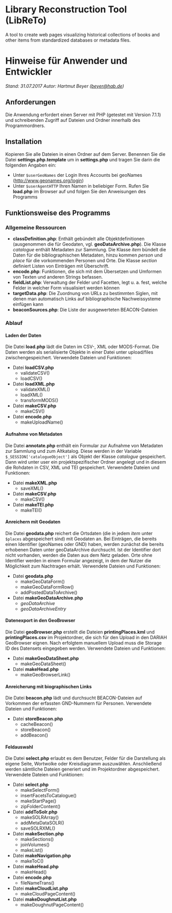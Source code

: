 # Library Reconstruction Tool (LibReTo)
A tool to create web pages visualizing historical collections of books and other items from standardized databases or metadata files.

# Hinweise für Anwender und Entwickler

*Stand: 31.07.2017*
*Autor: Hartmut Beyer (beyer@hab.de)*

## Anforderungen
Die Anwendung erfordert einen Server mit PHP (getestet mit Version 7.1.1) und schreibenden Zugriff auf Dateien und Ordner innerhalb des Programmordners.

## Installation
Kopieren Sie alle Dateien in einen Ordner auf dem Server.
Benennen Sie die Datei **settings.php.template** um in **settings.php** und tragen Sie darin die folgenden Angaben ein:
- Unter `$userGeoNames` der Login Ihres Accounts bei geoNames (http://www.geonames.org/login)
- Unter `$userAgentHTTP` Ihren Namen in beliebiger Form.
Rufen Sie **load.php** im Browser auf und folgen Sie den Anweisungen des Programms

## Funktionsweise des Programms

### Allgemeine Ressourcen

- **classDefinition.php**: Enthält gebündelt alle Objektdefinitionen (ausgenommen die für Geodaten, vgl. **geoDataArchive.php**). Die Klasse *catalogue* enthält Metadaten zur Sammlung. Die Klasse *item* bündelt die Daten für die bibliographischen Metadaten, hinzu kommen *person* und *place* für die vorkommenden Personen und Orte. Die Klasse *section* definiert Listen von Einträgen mit Überschrift.
- **encode.php**: Funktionen, die sich mit dem Übersetzen und Umformen von Texten und anderen Strings befassen.
- **fieldList.php**: Verwaltung der Felder und Facetten, legt u. a. fest, welche Felder in welcher Form visualisiert werden können
- **targetData.php**: Die Zuordnung von URLs zu bestimmten Siglen, mit denen man automatisch Links auf bibliographische Nachweissysteme einfügen kann
- **beaconSources.php**: Die Liste der ausgewerteten BEACON-Dateien

### Ablauf

#### Laden der Daten
Die Datei **load.php** lädt die Daten im CSV-, XML oder MODS-Format. Die Daten werden als serialisierte Objekte in einer Datei unter upload/files zwischengespeichert.
Verwendete Dateien und Funktionen:
- Datei **loadCSV.php**
    - validateCSV\(\)
    - loadCSV\(\)
- Datei **loadXML.php**
    - validateXML\(\)
    - loadXML\(\)
    - transformMODS\(\)
- Datei **makeCSV.php**
    - makeCSV\(\)
- Datei **encode.php**
    - makeUploadName\(\)

#### Aufnahme von Metadaten
Die Datei **annotate.php** enthält ein Formular zur Aufnahme von Metadaten zur Sammlung und zum Altkatalog. Diese werden in der Variable `$_SESSION['catalogueObject']` als Objekt der Klasse *catalogue* gespeichert. Dann wird unter user ein projektspezifischer Ordner angelegt und in diesem die Rohdaten in CSV, XML und TEI gespeichert. 
Verwendete Dateien und Funktionen:
- Datei **makeXML.php**
    - saveXML\(\)
- Datei **makeCSV.php**
    - makeCSV\(\)
- Datei **makeTEI.php**
    - makeTEI\(\)

#### Anreichern mit Geodaten
Die Datei **geodata.php** reichert die Ortsdaten (die in jedem *item* unter `$places` abgespeichert sind) mit Geodaten an. Bei Einträgen, die bereits einen Identifier (geoNames oder GND) haben, werden zunächst die bereits erhobenen Daten unter geoDataArchive durchsucht. Ist der Identifier dort nicht vorhanden, werden die Daten aus dem Netz geladen. Orte ohne Identifier werden in einem Formular angezeigt, in dem der Nutzer die Möglichkeit zum Nachtragen erhält.
Verwendete Dateien und Funktionen:
- Datei **geodata.php**
    - makeGeoDataForm\(\)
    - makeGeoDataFormRow\(\)
    - addPostedDataToArchive\(\)
- Datei **makeGeoDataArchive.php**
    - *geoDataArchive*
    - *geoDataArchiveEntry*
	
#### Datenexport in den GeoBrowser
Die Datei **geoBrowser.php** erstellt die Dateien **printingPlaces.kml** und **printingPlaces.csv** im Projektordner, die sich für den Upload in den DARIAH GeoBrowser eignen. Nach erfolgtem manuellem Upload muss die Storage ID des Datensets eingegeben werden.
Verwendete Dateien und Funktionen:
- Datei **makeGeoDataSheet.php**
    - makeGeoDataSheet\(\)
- Datei **makeHead.php**
    - makeGeoBrowserLink\(\)

#### Anreicherung mit biographischen Links
Die Datei **beacon.php** lädt und durchsucht BEACON-Dateien auf Vorkommen der erfassten GND-Nummern für Personen.
Verwendete Dateien und Funktionen:
- Datei **storeBeacon.php**
    - cacheBeacon\(\)
    - storeBeacon\(\)
    - addBeacon\(\)
	
#### Feldauswahl
Die Datei **select.php** erlaubt es dem Benutzer, Felder für die Darstellung als eigene Seite, Wortwolke oder Kreisdiagramm auszuwählen. Anschließend werden sämtliche Dateien generiert und im Projektordner abgespeichert.
Verwendete Dateien und Funktionen:
- Datei **select.php**
    - makeSelectForm\(\)
    - insertFacetsToCatalogue\(\)
    - makeStartPage\(\)
    - zipFolderContent\(\)
- Datei **addToSolr.php**
    - makeSOLRArray\(\)
    - addMetaDataSOLR\(\)
    - saveSOLRXML\(\)
- Datei **makeSection.php**
    - makeSections\(\)
    - joinVolumes\(\)
    - makeList\(\)
- Datei **makeNavigation.php**
    - makeToC\(\)
- Datei **makeHead.php**
    - makeHead\(\)
- Datei **encode.php**
    - fileNameTrans\(\)
- Datei **makeCloudList.php**
    - makeCloudPageContent\(\)
- Datei **makeDoughnutList.php**
    - makeDoughnutPageContent\(\)
